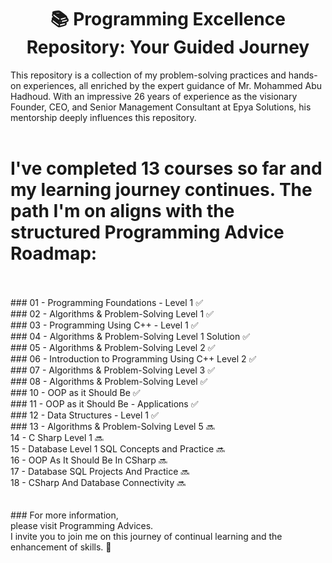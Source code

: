 <h1 align="center">📚 Programming Excellence Repository: Your Guided Journey</h1>

This repository is a collection of my problem-solving practices and hands-on experiences, all enriched by the expert guidance of Mr. Mohammed Abu Hadhoud. With an impressive 26 years of experience as the visionary Founder, CEO, and Senior Management Consultant at Epya Solutions, his mentorship deeply influences this repository.
<br/>
<br/>

# I've completed 13 courses so far and my learning journey continues. The path I'm on aligns with the structured Programming Advice Roadmap:
<br/>
<br/>
### 01 - Programming Foundations - Level 1 ✅ <br/> 
### 02 - Algorithms & Problem-Solving Level 1 ✅ <br/>
### 03 - Programming Using C++ - Level 1 ✅ <br/>
### 04 - Algorithms & Problem-Solving Level 1 Solution ✅ <br/>
### 05 - Algorithms & Problem-Solving Level 2 ✅ <br/>
### 06 - Introduction to Programming Using C++ Level 2 ✅ <br/>
### 07 - Algorithms & Problem-Solving Level 3 ✅ <br/>
### 08 - Algorithms & Problem-Solving Level ✅ <br/>
### 10 - OOP as it Should Be ✅ <br/>
### 11 - OOP as it Should Be - Applications ✅ <br/>
### 12 - Data Structures - Level 1 ✅ <br/>
### 13 - Algorithms & Problem-Solving Level 5 🔜 <br/>
14 - C Sharp Level 1 🔜<br/>
15 - Database Level 1 SQL Concepts and Practice 🔜<br/>
16 - OOP As It Should Be In CSharp 🔜 <br/>
17 - Database SQL Projects And Practice 🔜 <br/>
18 - CSharp And Database Connectivity 🔜 <br/>
<br/>
<br/>
### For more information, <br/>
please visit Programming Advices.<br/>I invite you to join me on this journey of continual learning and the enhancement of skills. 🚀

